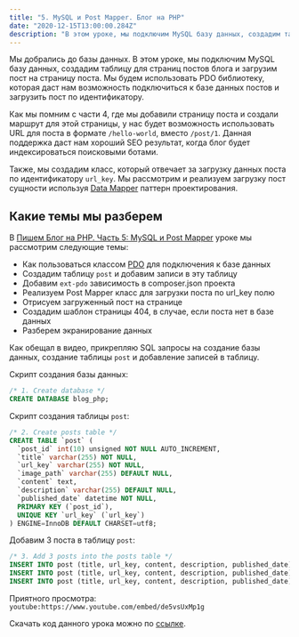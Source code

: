 ```yaml
---
title: "5. MySQL и Post Mapper. Блог на PHP"
date: "2020-12-15T13:00:00.284Z"
description: "В этом уроке, мы подключим MySQL базу данных, создадим таблицу для страниц постов блога и загрузим пост на страницу поста. Также, мы выведем пост на страницу используя Post Mapper класс."
---
```


Мы добрались до базы данных. В этом уроке, мы подключим MySQL базу данных, создадим таблицу для страниц постов блога и загрузим пост на страницу поста.
Мы будем использовать PDO библиотеку, которая даст нам возможность подключиться к базе данных постов и загрузить пост по идентификатору.

Как мы помним с части 4, где мы добавили страницу поста и создали маршрут для этой страницы, у нас будет возможность использовать URL для поста в формате `/hello-world`, вместо `/post/1`.
Данная поддержка даст нам хороший SEO результат, когда блог будет индексироваться поисковыми ботами. 

Также, мы создадим класс, который отвечает за загрузку данных поста по идентификатору `url_key`. 
Мы рассмотрим и реализуем загрузку пост сущности используя [Data Mapper](https://designpatternsphp.readthedocs.io/ru/latest/Structural/DataMapper/README.html) паттерн проектирования.

## Какие темы мы разберем
В [Пишем Блог на PHP. Часть 5: MySQL и Post Mapper](https://www.youtube.com/watch?v=de5vsUxMp1g) уроке мы рассмотрим следующие темы:
* Как пользоваться классом [PDO](https://www.php.net/manual/en/book.pdo.php) для подключения к базе данных
* Создадим таблицу `post` и добавим записи в эту таблицу
* Добавим `ext-pdo` зависимость в composer.json проекта
* Реализуем Post Mapper класс для загрузки поста по url_key полю
* Отрисуем загруженный пост на странице
* Создадим шаблон страницы 404, в случае, если поста нет в базе данных
* Разберем экранирование данных

Как обещал в видео, прикрепляю SQL запросы на создание базы данных, создание таблицы `post` и добавление записей в таблицу.

Скрипт создания базы данных:
```sql
/* 1. Create database */
CREATE DATABASE blog_php;
```

Скрипт создания таблицы `post`:
```sql
/* 2. Create posts table */
CREATE TABLE `post` (
  `post_id` int(10) unsigned NOT NULL AUTO_INCREMENT,
  `title` varchar(255) NOT NULL,
  `url_key` varchar(255) NOT NULL,
  `image_path` varchar(255) DEFAULT NULL,
  `content` text,
  `description` varchar(255) DEFAULT NULL,
  `published_date` datetime NOT NULL,
  PRIMARY KEY (`post_id`),
  UNIQUE KEY `url_key` (`url_key`)
) ENGINE=InnoDB DEFAULT CHARSET=utf8;
```

Добавим 3 поста в таблицу `post`:
```sql
/* 3. Add 3 posts into the posts table */
INSERT INTO post (title, url_key, content, description, published_date) VALUES ('Hello World', 'hello-world', 'Contrary to popular belief, Lorem Ipsum is not simply random text. It has roots in a piece of classical Latin literature from 45 BC, making it over 2000 years old. Richard McClintock, a Latin professor at Hampden-Sydney College in Virginia, looked up one of the more obscure Latin words, consectetur, from a Lorem Ipsum passage, and going through the cites of the word in classical literature, discovered the undoubtable source. Lorem Ipsum comes from sections 1.10.32 and 1.10.33 of "de Finibus Bonorum et Malorum" (The Extremes of Good and Evil) by Cicero, written in 45 BC. This book is a treatise on the theory of ethics, very popular during the Renaissance. The first line of Lorem Ipsum, "Lorem ipsum dolor sit amet..", comes from a line in section 1.10.32.', 'My first blog post', '2020-12-05 12:00:00');
INSERT INTO post (title, url_key, content, description, published_date) VALUES ('Second post', 'second-post', 'It is a long established fact that a reader will be distracted by the readable content of a page when looking at its layout. The point of using Lorem Ipsum is that it has a more-or-less normal distribution of letters, as opposed to using Content here, content here, making it look like readable English.', 'It is a long established fact that a reader will be distracted by the readable content of a page when looking at its layout. The point of using Lorem Ipsum is that it has a more-or-less normal distribution of letters, as opposed to using Content here, content here, making it look like readable English.','2020-12-09 12:00:00');
INSERT INTO post (title, url_key, content, description, published_date) VALUES ('My third post', 'my-third-post', 'There are many variations of passages of Lorem Ipsum available', 'There are many variations of passages of Lorem Ipsum available, but the majority have suffered alteration in some form, by injected humour, or randomised words which don''t look even slightly believable. If you are going to use a passage of Lorem Ipsum, you need to be sure there isn''t anything embarrassing hidden in the middle of text. All the Lorem Ipsum generators on the Internet tend to repeat predefined chunks as necessary, making this the first true generator on the Internet. It uses a dictionary of over 200 Latin words, combined with a handful of model sentence structures, to generate Lorem Ipsum which looks reasonable. The generated Lorem Ipsum is therefore always free from repetition, injected humour, or non-characteristic words etc.','2020-12-10 12:00:00');
```

Приятного просмотра:
`youtube:https://www.youtube.com/embed/de5vsUxMp1g`

Скачать код данного урока можно по [ссылке](https://github.com/mcspronko/php-blog-lessons/tree/master/lesson-5).
